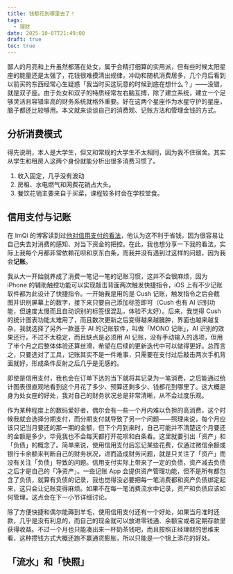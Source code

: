 ```yaml
---
title: 钱都花到哪里去了！
tags:
  - 理财
date: 2025-10-07T21:49:00
draft: true
toc: true
---
```


鄙人的月亮和上升虽然都落在处女，属于会精打细算的实用派，但有些时候太阳星座的能量还是太强了，花钱很难摸清出规律，冲动和随机消费居多，几个月后看到以前买的东西经常心生疑惑「我当时买这玩意的时候到底在想什么？」——没错，就是双子座。由于处女和双子的特质经常左右脑互搏，除了建立系统，建立一个足够灵活且容错率高的财务系统就格外重要。好在这两个星座作为水星守护的星座，脑子都还比较够用。本文就来谈谈自己的消费观、记账方法和管理金钱的方式。<!--more-->

## 分析消费模式

得先说明，本人是大学生，但又和常规的大学生不太相同，因为我不住宿舍。其实从学生和租房人这两个身份就能分析出很多消费习惯了。

1. 收入固定，几乎没有波动
2. 房租、水电燃气和网费花销占大头。
3. 餐饮花销主要来自于买菜，课程较多时会在学校堂食。



## 信用支付与记账

在 ImQi 的博客读到过[他对信用支付的看法](https://imqi1.com/discuss/765#:~:text=%E7%AC%AC%E4%B8%80%E4%B8%AA%E5%B0%B1%E6%98%AF%E5%88%AB%E7%94%A8%E7%BE%8E%E5%9B%A2%E6%9C%88%E4%BB%98%EF%BC%8C%E7%B1%BB%E4%BC%BC%E7%9A%84%E6%9C%8D%E5%8A%A1%E8%BF%98%E6%9C%89%E6%8B%BC%E5%A4%9A%E5%A4%9A%E7%9A%84%E5%85%88%E7%94%A8%E5%90%8E%E4%BB%98%EF%BC%8C%E8%83%BD%E7%8E%B0%E4%BB%98%E6%AC%BE%E5%B0%B1%E4%BB%98%E6%AC%BE%E3%80%82)，他认为这不利于省钱，因为很容易让自己失去对消费的感知、对当下资金的把控。在此，我也想分享一下我的看法，实际上我每个月都非常依赖花呗和京东白条，而我并没有遇到过这样的问题，因为我会**记账**。

我从大一开始就养成了消费一笔记一笔的记账习惯，这并不会很麻烦，因为 iPhone 的辅助触控功能可以实现敲击背面两次触发快捷指令，iOS 上有不少记账软件都为此设计了快捷指令。一开始我是用的是 Cush 记账，触发指令之后会截图并识别屏幕上的数字，接下来只要自己添加标签即可（Cush 也有 AI 识别功能，但速度太慢而且自动识别的标签很混乱，体验不太好）。后来，我觉得 Cush 的统计图表功能太难用了，而且数次更新之后变得越来越臃肿，界面也越来越复杂，我就选择了另外一款基于 AI 的记账软件，叫做「MONO 记账」，AI 识别的效果还行，不过不太稳定，而且缺点是必须用 AI 记账，没有手动输入的选项，但用了半个月之后整体体验还算丝滑，希望在后续的更新迭代中可以做得更好。总而言之，只要选对了工具，记账其实不是一件难事，只需要在支付过后敲击两次手机背面就好，形成条件反射之后几乎是无感的。

即使是信用支付，我也会在订单下达的当下就将其记录为一笔消费，之后能通过统计图表很直观地看到这个月花了多少、预算还剩多少、钱都花到哪里了。这大概是身为处女座的好处，我对自己的财务状况总是非常清晰，从不会过度乐观。

作为某种程度上的数码爱好者，偶尔会有一些一个月内难以负担的高消费，这个时候我就会选择分期支付，而分期支付就导致了另一个问题——照理来说，每个月应该只记当月要还的那一期的金额，但下个月到来时，自己可能并不清楚这个月要还的金额是多少，毕竟我也不会每天都打开花呗和白条看。这里就要引出「资产」和「负债」的概念了。简单来说，使用信用支付后忘记某些花费，仅通过微信余额或银行卡余额来判断自己的财务状况，进而造成财务问题，就是只关注了「资产」而没有关注「负债」导致的问题。信用支付实际上带来了一定的负债，资产减去负债之后才是自己的「净资产」。一些记账 App 会提供资产管理功能，但不是所有都包含了负债，就算有负债的记录，我也觉得没必要把每一笔消费都和资产负债绑定起来，这只会让记账变得麻烦。如果不在每一笔消费流水中记录，资产和负债应该如何管理，这点会在下一小节详细讨论。

除了方便快捷和偶尔能薅到羊毛，使用信用支付还有一个好处，如果当月准时还款，几乎是没有利息的，而自己的现金就可以放进零钱通、余额宝或者定期存款里获得收益。不过一个月也只能凑出来一杯奶茶钱吧，而且按照正经理财的思维来看，这种攒钱方式大概还跑不赢通货膨胀，所以只能是一个锦上添花的好处。

## 「流水」和「快照」
